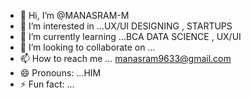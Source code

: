 - 👋 Hi, I’m @MANASRAM-M
- 👀 I’m interested in ...UX/UI DESIGNING , STARTUPS
- 🌱 I’m currently learning ...BCA DATA SCIENCE , UX/UI
- 💞️ I’m looking to collaborate on ...
- 📫 How to reach me ... manasram9633@gmail.com
- 😄 Pronouns: ...HIM
- ⚡ Fun fact: ...

<!---
MANASRAM-M/MANASRAM-M is a ✨ special ✨ repository because its `README.md` (this file) appears on your GitHub profile.
You can click the Preview link to take a look at your changes.
--->
